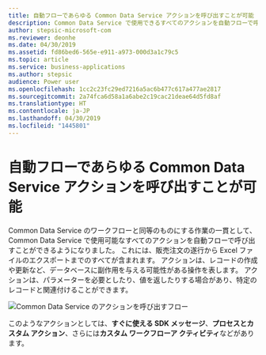 ```yaml
---
title: 自動フローであらゆる Common Data Service アクションを呼び出すことが可能
description: Common Data Service で使用できるすべてのアクションを自動フローで呼び出すことができるようになりました。
author: stepsic-microsoft-com
ms.reviewer: deonhe
ms.date: 04/30/2019
ms.assetid: fd86bed6-565e-e911-a973-000d3a1c79c5
ms.topic: article
ms.service: business-applications
ms.author: stepsic
audience: Power user
ms.openlocfilehash: 1cc2c23fc29ed7216a5ac6b477c617a477ae2817
ms.sourcegitcommit: 2a74fca6d58a1a6abe2c19cac21deae64d5fd8af
ms.translationtype: HT
ms.contentlocale: ja-JP
ms.lasthandoff: 04/30/2019
ms.locfileid: "1445801"
---
```

# <a name="automated-flows-can-call-any-common-data-service-action"></a>自動フローであらゆる Common Data Service アクションを呼び出すことが可能



Common Data Service のワークフローと同等のものにする作業の一貫として、Common Data Service で使用可能なすべてのアクションを自動フローで呼び出すことができるようになりました。 これには、販売注文の遂行から Excel ファイルのエクスポートまでのすべてが含まれます。 アクションは、レコードの作成や更新など、データベースに副作用を与える可能性がある操作を表します。 アクションは、パラメーターを必要としたり、値を返したりする場合があり、特定のレコードと関連付けることができます。

![Common Data Service のアクションを呼び出すフロー](media/PerformActionInCDS-1.png "Common Data Service のアクションを呼び出すフロー")

このようなアクションとしては、**すぐに使える SDK メッセージ**、**プロセスとカスタム アクション**、さらには**カスタム ワークフローア クティビティ**などがあります。
